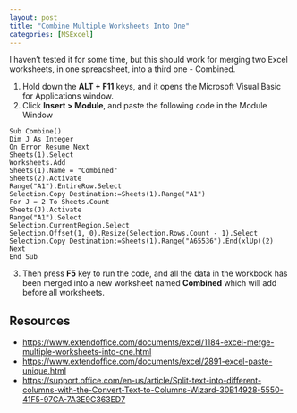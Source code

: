 ```yaml
---
layout: post
title: "Combine Multiple Worksheets Into One"
categories: [MSExcel]
---
```



I haven’t tested it for some time, but this should work for merging two Excel worksheets, in one spreadsheet, into a third one - Combined.

1. Hold down the **ALT + F11** keys, and it opens the Microsoft Visual Basic for Applications window.
2. Click **Insert > Module**, and paste the following code in the Module Window

```basic
Sub Combine()
Dim J As Integer
On Error Resume Next
Sheets(1).Select
Worksheets.Add
Sheets(1).Name = "Combined"
Sheets(2).Activate
Range("A1").EntireRow.Select
Selection.Copy Destination:=Sheets(1).Range("A1")
For J = 2 To Sheets.Count
Sheets(J).Activate
Range("A1").Select
Selection.CurrentRegion.Select
Selection.Offset(1, 0).Resize(Selection.Rows.Count - 1).Select
Selection.Copy Destination:=Sheets(1).Range("A65536").End(xlUp)(2)
Next
End Sub
```

3. Then press **F5** key to run the code, and all the data in the workbook has been merged into a new worksheet named **Combined** which will add before all worksheets.

## Resources
- https://www.extendoffice.com/documents/excel/1184-excel-merge-multiple-worksheets-into-one.html
- https://www.extendoffice.com/documents/excel/2891-excel-paste-unique.html
- https://support.office.com/en-us/article/Split-text-into-different-columns-with-the-Convert-Text-to-Columns-Wizard-30B14928-5550-41F5-97CA-7A3E9C363ED7




